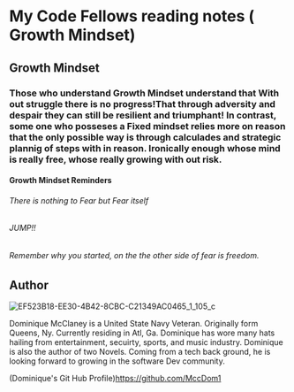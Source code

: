 # My Code Fellows reading notes ( Growth Mindset)
## Growth Mindset
### Those who understand Growth Mindset understand that With out struggle there is no progress!That through adversity and despair they can still be resilient and triumphant! In contrast, some one who posseses a Fixed mindset relies more on reason that the only possible way is through calculades and strategic plannig of steps with in reason. Ironically enough whose mind is really free, whose really growing with out risk. 

#### Growth Mindset Reminders
###### There is nothing to Fear but Fear itself 
###### JUMP!!
###### Remember why you started, on the the other side of fear is freedom.

## Author
![EF523B18-EE30-4B42-8CBC-C21349AC0465_1_105_c](https://github.com/MccDom1/reading-notes/assets/145872110/6dae1b77-3867-4274-85ae-a9b4b985263f)

Dominique McClaney is a United State Navy Veteran. Originally form Queens, Ny. Currently residing in Atl, Ga. Dominique has wore many hats hailing from entertainment, secuirty, sports, and music industry. Dominique is also the author of two Novels. Coming from a tech back ground, he is looking forward to growing in the software Dev community.

(Dominique's Git Hub Profile)https://github.com/MccDom1
